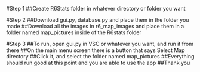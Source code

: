 #Step 1
##Create R6Stats folder in whatever directory or folder you want

#Step 2
##Download gui.py, database.py and place them in the folder you made
##Download all the images in r6_map_images and place them in a folder named map_pictures inside of the R6stats folder

#Step 3
##To run, open gui.py in VSC or whatever you want, and run it from there
##On the main menu screen there is a button that says Select Map directory
##Click it, and select the folder named map_pictures
##Everything should run good at this point and you are able to use the app
##Thank you
